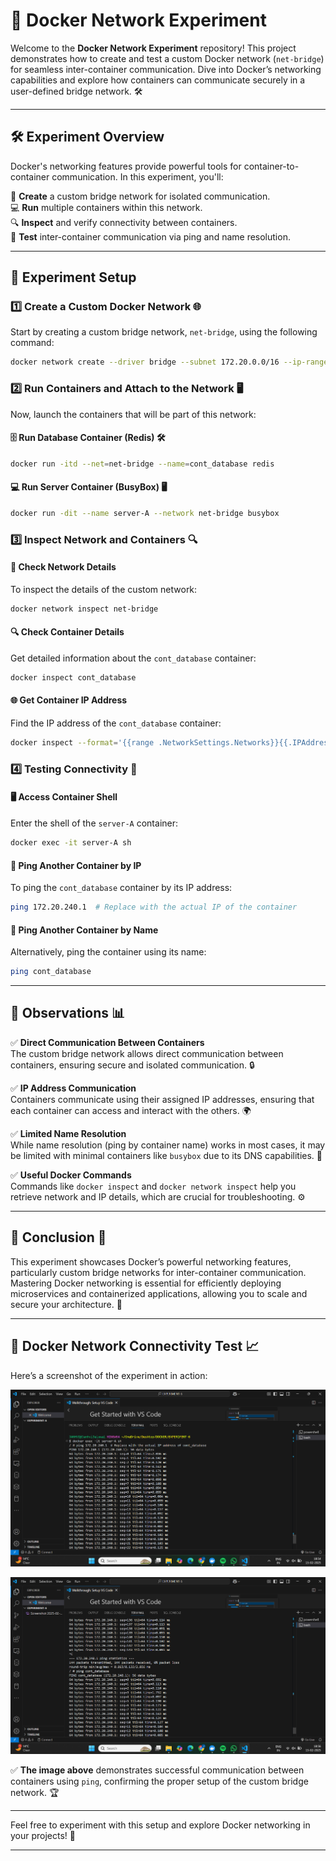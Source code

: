 

# 🚀 **Docker Network Experiment**

Welcome to the **Docker Network Experiment** repository! This project demonstrates how to create and test a custom Docker network (`net-bridge`) for seamless inter-container communication. Dive into Docker’s networking capabilities and explore how containers can communicate securely in a user-defined bridge network. 🛠️

---

## 🛠 **Experiment Overview**

Docker's networking features provide powerful tools for container-to-container communication. In this experiment, you'll:

🔌 **Create** a custom bridge network for isolated communication.  
💻 **Run** multiple containers within this network.  
🔍 **Inspect** and verify connectivity between containers.  
💬 **Test** inter-container communication via ping and name resolution.

---

## 🔧 **Experiment Setup**

### 1️⃣ **Create a Custom Docker Network** 🌐

Start by creating a custom bridge network, `net-bridge`, using the following command:

```bash
docker network create --driver bridge --subnet 172.20.0.0/16 --ip-range 172.20.240.0/20 net-bridge
```

### 2️⃣ **Run Containers and Attach to the Network** 🖥️

Now, launch the containers that will be part of this network:

#### 🗄 **Run Database Container (Redis)** 🛠️

```bash
docker run -itd --net=net-bridge --name=cont_database redis
```

#### 💻 **Run Server Container (BusyBox)** 🖥️

```bash
docker run -dit --name server-A --network net-bridge busybox
```

### 3️⃣ **Inspect Network and Containers** 🔍

#### 🔎 **Check Network Details**

To inspect the details of the custom network:

```bash
docker network inspect net-bridge
```

#### 🔍 **Check Container Details**

Get detailed information about the `cont_database` container:

```bash
docker inspect cont_database
```

#### 🌐 **Get Container IP Address**

Find the IP address of the `cont_database` container:

```bash
docker inspect --format='{{range .NetworkSettings.Networks}}{{.IPAddress}}{{end}}' cont_database
```

### 4️⃣ **Testing Connectivity** 🔗

#### 🖥️ **Access Container Shell**

Enter the shell of the `server-A` container:

```bash
docker exec -it server-A sh
```

#### 🔗 **Ping Another Container by IP**

To ping the `cont_database` container by its IP address:

```bash
ping 172.20.240.1  # Replace with the actual IP of the container
```

#### 🔗 **Ping Another Container by Name**

Alternatively, ping the container using its name:

```bash
ping cont_database
```

---

## 📌 **Observations** 📊

✅ **Direct Communication Between Containers**  
The custom bridge network allows direct communication between containers, ensuring secure and isolated communication. 🔒

✅ **IP Address Communication**  
Containers communicate using their assigned IP addresses, ensuring that each container can access and interact with the others. 🌍

✅ **Limited Name Resolution**  
While name resolution (ping by container name) works in most cases, it may be limited with minimal containers like `busybox` due to its DNS capabilities. 🧩

✅ **Useful Docker Commands**  
Commands like `docker inspect` and `docker network inspect` help you retrieve network and IP details, which are crucial for troubleshooting. ⚙️

---

## 🏁 **Conclusion** 🎯

This experiment showcases Docker’s powerful networking features, particularly custom bridge networks for inter-container communication. Mastering Docker networking is essential for efficiently deploying microservices and containerized applications, allowing you to scale and secure your architecture. 🔧

---

## 📸 **Docker Network Connectivity Test** 📈

Here’s a screenshot of the experiment in action:

![Docker Network Test](https://github.com/JANHVI-18/DOCKER/blob/main/Docker%20Bridge/Screenshot%202025-02-15%20185412.png)

![Docker Network Test](https://github.com/JANHVI-18/DOCKER/blob/main/Docker%20Bridge/Screenshot%202025-02-15%20185628.png)


✅ **The image above** demonstrates successful communication between containers using `ping`, confirming the proper setup of the custom bridge network. 🏆

---

Feel free to experiment with this setup and explore Docker networking in your projects! 🐳

---


